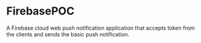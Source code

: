 # FirebasePOC
A Firebase cloud web push notification application that accepts token from the clients and sends the basic push notification.
